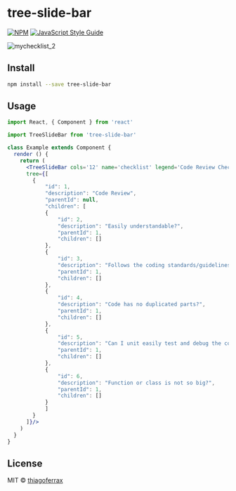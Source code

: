 # tree-slide-bar

> 

[![NPM](https://img.shields.io/npm/v/tree-slide-bar.svg)](https://www.npmjs.com/package/tree-slide-bar) [![JavaScript Style Guide](https://img.shields.io/badge/code_style-standard-brightgreen.svg)](https://standardjs.com)

![mychecklist_2](https://user-images.githubusercontent.com/43149895/52335145-68d95f00-29e0-11e9-92c8-c537b1ef07ea.png)

## Install

```bash
npm install --save tree-slide-bar
```

## Usage

```jsx
import React, { Component } from 'react'

import TreeSlideBar from 'tree-slide-bar'

class Example extends Component {
  render () {
    return (
      <TreeSlideBar cols='12' name='checklist' legend='Code Review Checklist' 
      tree={[
        {
            "id": 1,
            "description": "Code Review",
            "parentId": null,
            "children": [
            {
                "id": 2,
                "description": "Easily understandable?",
                "parentId": 1,
                "children": []
            },
            {
                "id": 3,
                "description": "Follows the coding standards/guidelines?",
                "parentId": 1,
                "children": []
            },
            {
                "id": 4,
                "description": "Code has no duplicated parts?",
                "parentId": 1,
                "children": []
            },
            {
                "id": 5,
                "description": "Can I unit easily test and debug the code?",
                "parentId": 1,
                "children": []
            },
            {
                "id": 6,
                "description": "Function or class is not so big?",
                "parentId": 1,
                "children": []
            }
            ]
        }
      ]}/>
    )
  }
}
```

## License

MIT © [thiagoferrax](https://github.com/thiagoferrax)
